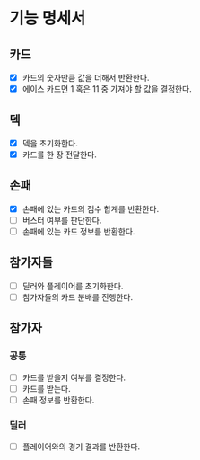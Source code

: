 # 기능 명세서

## 카드

- [x] 카드의 숫자만큼 값을 더해서 반환한다.
- [x] 에이스 카드면 1 혹은 11 중 가져야 할 값을 결정한다.

## 덱

- [x] 덱을 초기화한다.
- [x] 카드를 한 장 전달한다.

## 손패

- [x] 손패에 있는 카드의 점수 합계를 반환한다.
- [ ] 버스터 여부를 판단한다.
- [ ] 손패에 있는 카드 정보를 반환한다.

## 참가자들

- [ ] 딜러와 플레이어를 초기화한다.
- [ ] 참가자들의 카드 분배를 진행한다.

## 참가자

### 공통

- [ ] 카드를 받을지 여부를 결정한다.
- [ ] 카드를 받는다.
- [ ] 손패 정보를 반환한다.

### 딜러

- [ ] 플레이어와의 경기 결과를 반환한다.

